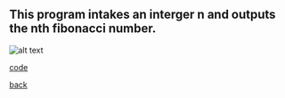 ## This program intakes an interger n and outputs the nth fibonacci number.

![alt text](https://littlerichey.github.io/HSProgrammingPortfolio/Year2code/images/Fib.png)

[code](https://github.com/littlerichey/HSProgrammingPortfolio/new/master/Year2code/Fibonacci)

[back](https://littlerichey.github.io/HSProgrammingPortfolio/Year2code)
